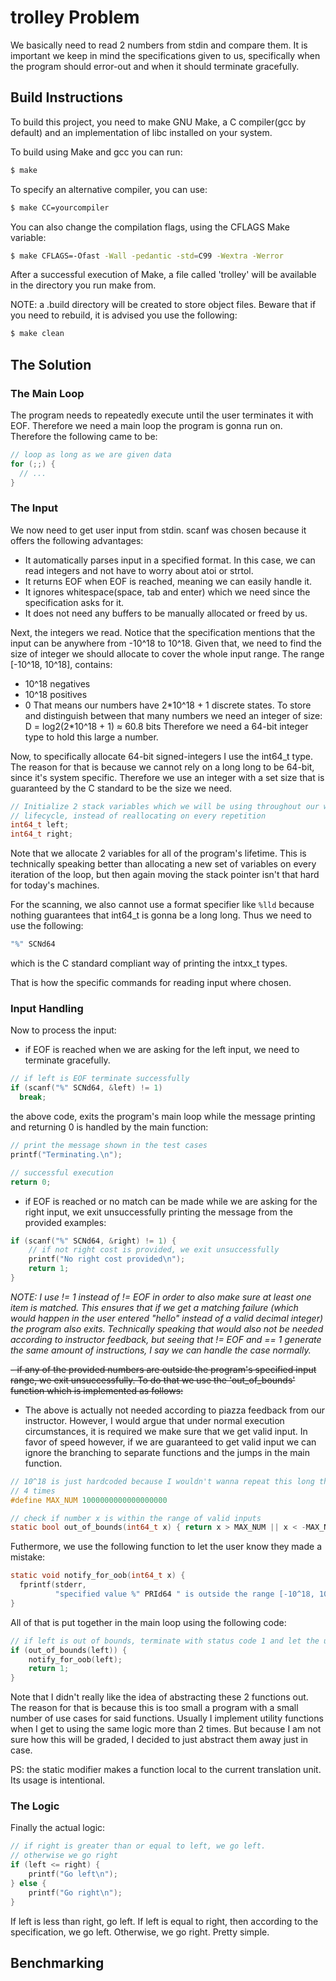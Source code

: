 # trolley Problem

We basically need to read 2 numbers from stdin and compare them.
It is important we keep in mind the specifications given to us, specifically when the program should error-out and when it should terminate gracefully.

## Build Instructions

To build this project, you need to make GNU Make, a C compiler(gcc by default) and an implementation of libc installed on your system.

To build using Make and gcc you can run:
```sh
$ make
```

To specify an alternative compiler, you can use:
```sh
$ make CC=yourcompiler
```

You can also change the compilation flags, using the CFLAGS Make variable:
```sh
$ make CFLAGS=-Ofast -Wall -pedantic -std=C99 -Wextra -Werror
```

After a successful execution of Make, a file called 'trolley' will be available in the directory you run make from.

NOTE: a .build directory will be created to store object files. Beware that if you need to rebuild, it is advised you use the following:

```sh
$ make clean
```

## The Solution

### The Main Loop
The program needs to repeatedly execute until the user terminates it with EOF. Therefore we need a main loop the program is gonna run on.
Therefore the following came to be:

```c
// loop as long as we are given data
for (;;) {
  // ...
}
```

### The Input
We now need to get user input from stdin.
scanf was chosen because it offers the following advantages:
- It automatically parses input in a specified format. In this case, we can read integers and not have to worry about atoi or strtol.
- It returns EOF when EOF is reached, meaning we can easily handle it.
- It ignores whitespace(space, tab and enter) which we need since the specification asks for it.
- It does not need any buffers to be manually allocated or freed by us.

Next, the integers we read. Notice that the specification mentions that the input can be anywhere from -10^18 to 10^18.
Given that, we need to find the size of integer we should allocate to cover the whole input range.
The range [-10^18, 10^18], contains:
* 10^18 negatives
* 10^18 positives
* 0
That means our numbers have 2\*10^18 + 1 discrete states.
To store and distinguish between that many numbers we need an integer of size:
D = log2(2\*10^18 + 1) ≈ 60.8 bits
Therefore we need a 64-bit integer type to hold this large a number.

Now, to specifically allocate 64-bit signed-integers I use the int64\_t type. The reason for that is because we cannot rely on a long long to be 64-bit, since it's system specific.
Therefore we use an integer with a set size that is guaranteed by the C standard to be the size we need.

```c
// Initialize 2 stack variables which we will be using throughout our whole
// lifecycle, instead of reallocating on every repetition
int64_t left;
int64_t right;
```

Note that we allocate 2 variables for all of the program's lifetime. This is technically speaking better than allocating a new set of variables on every  
iteration of the loop, but then again moving the stack pointer isn't that hard for today's machines.

For the scanning, we also cannot use a format specifier like `%lld` because nothing guarantees that int64\_t is gonna be a long long. Thus we need to use the following:
```c
"%" SCNd64
```
which is the C standard compliant way of printing the intxx\_t types.

That is how the specific commands for reading input where chosen.

### Input Handling
Now to process the input:
- if EOF is reached when we are asking for the left input, we need to terminate gracefully.

```c
// if left is EOF terminate successfully
if (scanf("%" SCNd64, &left) != 1)
  break;
```
the above code, exits the program's main loop while the message printing and returning 0 is handled by the main function:

```c
// print the message shown in the test cases
printf("Terminating.\n");

// successful execution
return 0;
```

- if EOF is reached or no match can be made while we are asking for the right input, we exit unsuccessfully printing the message from the provided examples:

```c
if (scanf("%" SCNd64, &right) != 1) {
    // if not right cost is provided, we exit unsuccessfully
    printf("No right cost provided\n");
    return 1;
}
```
*NOTE: I use != 1 instead of != EOF in order to also make sure at least one item is matched. This ensures that if we get a matching failure
(which would happen in the user entered "hello" instead of a valid decimal integer) the program also exits.
Technically speaking that would also not be needed according to instructor feedback, but seeing that != EOF and == 1 generate the same amount of instructions, I say we can handle the case normally.*

~~- if any of the provided numbers are outside the program's specified input range, we exit unsuccessfully.
To do that we use the 'out\_of\_bounds' function which is implemented as follows:~~
- The above is actually not needed according to piazza feedback from our instructor.
However, I would argue that under normal execution circumstances, it is required we make sure that we get valid input.
In favor of speed however, if we are guaranteed to get valid input we can ignore the branching to separate functions and the jumps in the main function.

```c
// 10^18 is just hardcoded because I wouldn't wanna repeat this long thing like
// 4 times
#define MAX_NUM 1000000000000000000

// check if number x is within the range of valid inputs
static bool out_of_bounds(int64_t x) { return x > MAX_NUM || x < -MAX_NUM; }
```

Futhermore, we use the following function to let the user know they made a mistake:

```c
static void notify_for_oob(int64_t x) {
  fprintf(stderr,
          "specified value %" PRId64 " is outside the range [-10^18, 10^18]\n", x);
}
```

All of that is put together in the main loop using the following code:


```c
// if left is out of bounds, terminate with status code 1 and let the user know 
if (out_of_bounds(left)) {
    notify_for_oob(left);
    return 1;
}
```
Note that I didn't really like the idea of abstracting these 2 functions out. The reason for that is because this is too small a program with a small number of use cases for said functions.
Usually I implement utility functions when I get to using the same logic more than 2 times. But because I am not sure how this will be graded, I decided to just abstract them away just in case.

PS: the static modifier makes a function local to the current translation unit. Its usage is intentional.

### The Logic
Finally the actual logic:

```c
// if right is greater than or equal to left, we go left.
// otherwise we go right
if (left <= right) {
    printf("Go left\n");
} else {
    printf("Go right\n");
}
```

If left is less than right, go left.
If left is equal to right, then according to the specification, we go left.
Otherwise, we go right.
Pretty simple.

## Benchmarking
